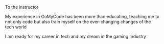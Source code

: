 To the instructor

My experience in GoMyCode has been more than educating, teaching me to not only code but also train myself on the ever-changing changes of the tech world

I am ready for my career in tech and my dream in the gaming industry

